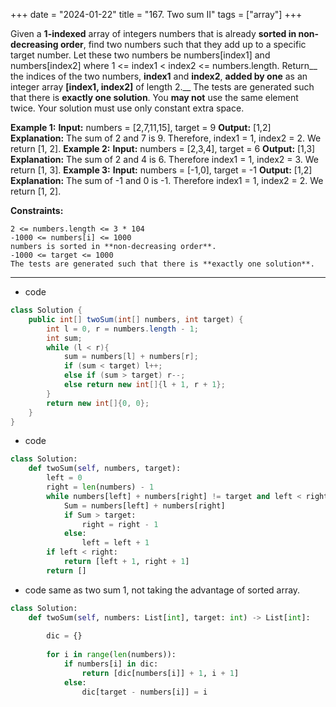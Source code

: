 +++ 
date = "2024-01-22"
title = "167. Two sum II"
tags = ["array"]
+++


Given a **1-indexed** array of integers numbers that is already **__sorted in non-decreasing order__**, find two numbers such that they add up to a specific target number. Let these two numbers be numbers[index1] and numbers[index2] where 1 <= index1 < index2 <= numbers.length.
Return__ the indices of the two numbers, __index1__ and __index2__, **added by one** as an integer array __[index1, index2]__ of length 2.__
The tests are generated such that there is **exactly one solution**. You **may not** use the same element twice.
Your solution must use only constant extra space.
 
**Example 1:**
**Input:** numbers = [2,7,11,15], target = 9 **Output:** [1,2] **Explanation:** The sum of 2 and 7 is 9. Therefore, index1 = 1, index2 = 2. We return [1, 2]. 
**Example 2:**
**Input:** numbers = [2,3,4], target = 6 **Output:** [1,3] **Explanation:** The sum of 2 and 4 is 6. Therefore index1 = 1, index2 = 3. We return [1, 3]. 
**Example 3:**
**Input:** numbers = [-1,0], target = -1 **Output:** [1,2] **Explanation:** The sum of -1 and 0 is -1. Therefore index1 = 1, index2 = 2. We return [1, 2]. 
 
**Constraints:**
 	
	2 <= numbers.length <= 3 * 104 	
	-1000 <= numbers[i] <= 1000 	
	numbers is sorted in **non-decreasing order**. 	
	-1000 <= target <= 1000 	
	The tests are generated such that there is **exactly one solution**.
---
- code
```java
class Solution {
    public int[] twoSum(int[] numbers, int target) {
        int l = 0, r = numbers.length - 1;
        int sum;
        while (l < r){
            sum = numbers[l] + numbers[r];
            if (sum < target) l++;
            else if (sum > target) r--;
            else return new int[]{l + 1, r + 1};
        }
        return new int[]{0, 0};
    }
}
```
- code
```py
class Solution:
    def twoSum(self, numbers, target):
        left = 0
        right = len(numbers) - 1
        while numbers[left] + numbers[right] != target and left < right:
            Sum = numbers[left] + numbers[right]
            if Sum > target:
                right = right - 1
            else:
                left = left + 1
        if left < right:
            return [left + 1, right + 1]
        return []

```
- code same as two sum 1,  not taking the advantage of sorted array.
```py
class Solution:
    def twoSum(self, numbers: List[int], target: int) -> List[int]:
        
        dic = {}
        
        for i in range(len(numbers)):
            if numbers[i] in dic:
                return [dic[numbers[i]] + 1, i + 1]
            else:
                dic[target - numbers[i]] = i
``` 
